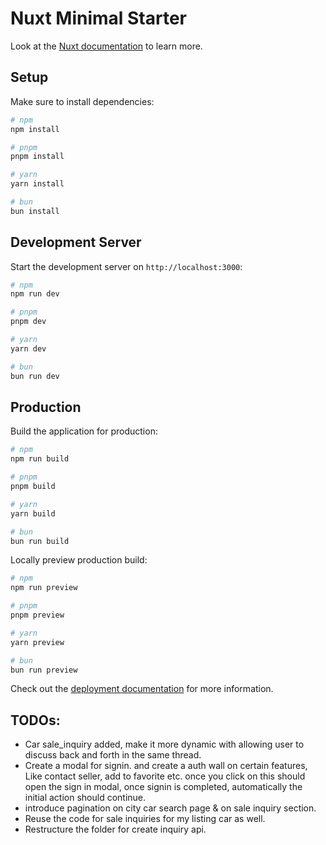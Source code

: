 # Nuxt Minimal Starter

Look at the [Nuxt documentation](https://nuxt.com/docs/getting-started/introduction) to learn more.

## Setup

Make sure to install dependencies:

```bash
# npm
npm install

# pnpm
pnpm install

# yarn
yarn install

# bun
bun install
```

## Development Server

Start the development server on `http://localhost:3000`:

```bash
# npm
npm run dev

# pnpm
pnpm dev

# yarn
yarn dev

# bun
bun run dev
```

## Production

Build the application for production:

```bash
# npm
npm run build

# pnpm
pnpm build

# yarn
yarn build

# bun
bun run build
```

Locally preview production build:

```bash
# npm
npm run preview

# pnpm
pnpm preview

# yarn
yarn preview

# bun
bun run preview
```

Check out the [deployment documentation](https://nuxt.com/docs/getting-started/deployment) for more information.

TODOs:
-------
- Car sale_inquiry added, make it more dynamic with allowing user to discuss back and forth in the same thread.
- Create a modal for signin. and create a auth wall on certain features, Like contact seller, add to favorite etc. once you click on this should open the sign in modal, once signin is completed, automatically the initial action should continue. 
- introduce pagination on city car search page & on sale inquiry section.
- Reuse the code for sale inquiries for my listing car as well.
- Restructure the folder for create inquiry api. 